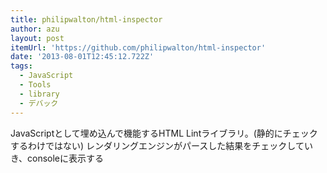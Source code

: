 ```yaml
---
title: philipwalton/html-inspector
author: azu
layout: post
itemUrl: 'https://github.com/philipwalton/html-inspector'
date: '2013-08-01T12:45:12.722Z'
tags:
  - JavaScript
  - Tools
  - library
  - デバック
---
```

JavaScriptとして埋め込んで機能するHTML Lintライブラリ。(静的にチェックするわけではない)
レンダリングエンジンがパースした結果をチェックしていき、consoleに表示する

